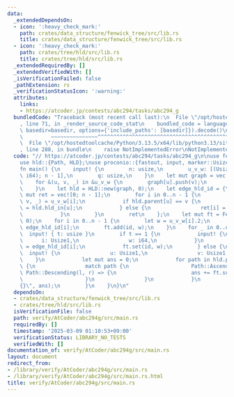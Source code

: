 ```yaml
---
data:
  _extendedDependsOn:
  - icon: ':heavy_check_mark:'
    path: crates/data_structure/fenwick_tree/src/lib.rs
    title: crates/data_structure/fenwick_tree/src/lib.rs
  - icon: ':heavy_check_mark:'
    path: crates/tree/hld/src/lib.rs
    title: crates/tree/hld/src/lib.rs
  _extendedRequiredBy: []
  _extendedVerifiedWith: []
  _isVerificationFailed: false
  _pathExtension: rs
  _verificationStatusIcon: ':warning:'
  attributes:
    links:
    - https://atcoder.jp/contests/abc294/tasks/abc294_g
  bundledCode: "Traceback (most recent call last):\n  File \"/opt/hostedtoolcache/Python/3.13.5/x64/lib/python3.13/site-packages/onlinejudge_verify/documentation/build.py\"\
    , line 71, in _render_source_code_stat\n    bundled_code = language.bundle(stat.path,\
    \ basedir=basedir, options={'include_paths': [basedir]}).decode()\n          \
    \         ~~~~~~~~~~~~~~~^^^^^^^^^^^^^^^^^^^^^^^^^^^^^^^^^^^^^^^^^^^^^^^^^^^^^^^^^^^^^^^^^^\n\
    \  File \"/opt/hostedtoolcache/Python/3.13.5/x64/lib/python3.13/site-packages/onlinejudge_verify/languages/rust.py\"\
    , line 288, in bundle\n    raise NotImplementedError\nNotImplementedError\n"
  code: "// https://atcoder.jp/contests/abc294/tasks/abc294_g\n\nuse fenwick_tree::FenwickTree;\n\
    use hld::{Path, HLD};\nuse proconio::{fastout, input, marker::Usize1};\n\n#[fastout]\n\
    fn main() {\n    input! {\n        n: usize,\n        u_v_w: [(Usize1, Usize1,\
    \ i64); n - 1],\n        q: usize,\n    }\n    let mut graph = vec![vec![]; n];\n\
    \    for &(u, v, _) in &u_v_w {\n        graph[u].push(v);\n        graph[v].push(u);\n\
    \    }\n    let hld = HLD::new(graph, 0);\n    let edge_hld_id = {\n        let\
    \ mut ret = vec![0; n - 1];\n        for i in 0..n - 1 {\n            let (u,\
    \ v, _) = u_v_w[i];\n            if hld.parent[u] == v {\n                ret[i]\
    \ = hld.hld_in[u];\n            } else {\n                ret[i] = hld.hld_in[v];\n\
    \            }\n        }\n        ret\n    };\n    let mut ft = FenwickTree::new(n,\
    \ 0);\n    for i in 0..n - 1 {\n        let w = u_v_w[i].2;\n        let id =\
    \ edge_hld_id[i];\n        ft.add(id, w);\n    }\n    for _ in 0..q {\n      \
    \  input! { t: usize }\n        if t == 1 {\n            input! {\n          \
    \      i: Usize1,\n                w: i64,\n            }\n            let id\
    \ = edge_hld_id[i];\n            ft.set(id, w);\n        } else {\n          \
    \  input! {\n                u: Usize1,\n                v: Usize1,\n        \
    \    }\n            let mut ans = 0;\n            for path in hld.path(u, v, false)\
    \ {\n                match path {\n                    Path::Ascending(l, r) |\
    \ Path::Descending(l, r) => {\n                        ans += ft.sum(l..r);\n\
    \                    }\n                }\n            }\n            println!(\"\
    {}\", ans);\n        }\n    }\n}\n"
  dependsOn:
  - crates/data_structure/fenwick_tree/src/lib.rs
  - crates/tree/hld/src/lib.rs
  isVerificationFile: false
  path: verify/AtCoder/abc294g/src/main.rs
  requiredBy: []
  timestamp: '2025-03-09 01:10:53+09:00'
  verificationStatus: LIBRARY_NO_TESTS
  verifiedWith: []
documentation_of: verify/AtCoder/abc294g/src/main.rs
layout: document
redirect_from:
- /library/verify/AtCoder/abc294g/src/main.rs
- /library/verify/AtCoder/abc294g/src/main.rs.html
title: verify/AtCoder/abc294g/src/main.rs
---
```


